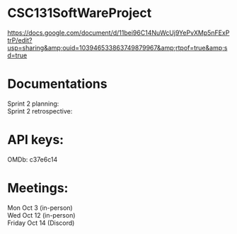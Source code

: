 # CSC131SoftWareProject
https://docs.google.com/document/d/11bei96C14NuWcUj9YePvXMp5nFExPtrP/edit?usp=sharing&amp;ouid=103946533863749879967&amp;rtpof=true&amp;sd=true

# Documentations
Sprint 2 planning:  
Sprint 2 retrospective:  

# API keys:
OMDb: c37e6c14

# Meetings:
Mon Oct 3 (in-person)  
Wed Oct 12 (in-person)  
Friday Oct 14 (Discord)  
